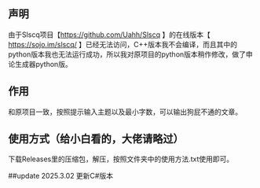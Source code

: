 ## 声明
由于Slscq项目【https://github.com/Uahh/Slscq 】的在线版本【 https://sojo.im/slscq/ 】已经无法访问，C++版本我不会编译，而且其中的python版本我也无法运行成功，所以我对原项目的python版本稍作修改，做了申论生成器python版。

## 作用
和原项目一致，按照提示输入主题以及最小字数，可以输出狗屁不通的文章。

## 使用方式（给小白看的，大佬请略过）
下载Releases里的压缩包，解压，按照文件夹中的使用方法.txt使用即可。

##update 2025.3.02
更新C#版本
